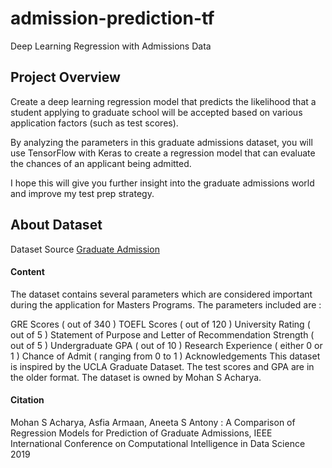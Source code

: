# admission-prediction-tf
Deep Learning Regression with Admissions Data

## Project Overview
Create a deep learning regression model that predicts the likelihood that a student applying to graduate school will be accepted based on various application factors (such as test scores).

By analyzing the parameters in this graduate admissions dataset, you will use TensorFlow with Keras to create a regression model that can evaluate the chances of an applicant being admitted. 

I hope this will give you further insight into the graduate admissions world and improve my test prep strategy.
## About Dataset
Dataset Source [Graduate Admission](https://www.kaggle.com/datasets/mohansacharya/graduate-admissions?select=Admission_Predict_Ver1.1.csv)

#### Content
The dataset contains several parameters which are considered important during the application for Masters Programs.
The parameters included are :

GRE Scores ( out of 340 )
TOEFL Scores ( out of 120 )
University Rating ( out of 5 )
Statement of Purpose and Letter of Recommendation Strength ( out of 5 )
Undergraduate GPA ( out of 10 )
Research Experience ( either 0 or 1 )
Chance of Admit ( ranging from 0 to 1 )
Acknowledgements
This dataset is inspired by the UCLA Graduate Dataset. The test scores and GPA are in the older format.
The dataset is owned by Mohan S Acharya.

#### Citation
Mohan S Acharya, Asfia Armaan, Aneeta S Antony : A Comparison of Regression Models for Prediction of Graduate Admissions, IEEE International Conference on Computational Intelligence in Data Science 2019
